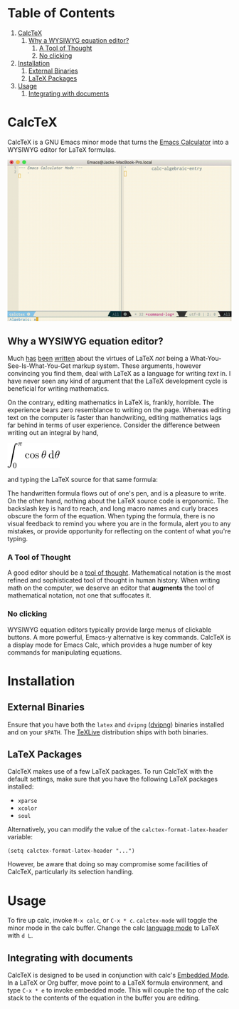 
# Table of Contents

1.  [CalcTeX](#org417a215)
    1.  [Why a WYSIWYG equation editor?](#org4a9fcbb)
        1.  [A Tool of Thought](#org2384c6d)
        2.  [No clicking](#org59e6298)
2.  [Installation](#orgbcdc9ed)
    1.  [External Binaries](#org90b33de)
    2.  [LaTeX Packages](#org6ef88a0)
3.  [Usage](#org326a11c)
    1.  [Integrating with documents](#orgad33891)


<a id="org417a215"></a>

# CalcTeX

CalcTeX is a GNU Emacs minor mode that turns the [Emacs Calculator](https://www.gnu.org/software/emacs/manual/html_mono/calc.html) into a WYSIWYG
editor for LaTeX formulas.

![img](demos/normal.gif)


<a id="org4a9fcbb"></a>

## Why a WYSIWYG equation editor?

Much [has](https://www.latex-project.org/about/) [been](https://www.quora.com/What-are-the-benefits-of-using-LaTeX-over-a-traditional-WYSIWYG-editor) [written](https://www.latex-project.org/about/) about the virtues of LaTeX *not* being a
What-You-See-Is-What-You-Get markup system. These arguments, however convincing
you find them, deal with LaTeX as a language for writing *text* in. I have never
seen any kind of argument that the LaTeX development cycle is beneficial for
writing mathematics.

On the contrary, editing mathematics in LaTeX is, frankly, horrible. The
experience bears zero resemblance to writing on the page. Whereas editing text
on the computer is faster than handwriting, editing mathematics lags far behind
in terms of user experience. Consider the difference between writing out an
integral by hand,

![img](resources/cos_theta.png)

and typing the LaTeX source for that same formula:

The handwritten formula flows out of one's pen, and is a pleasure to write. On
the other hand, nothing about the LaTeX source code is ergonomic. The backslash
key is hard to reach, and long macro names and curly braces obscure the form of
the equation. When typing the formula, there is no visual feedback to remind you
where you are in the formula, alert you to any mistakes, or provide opportunity
for reflecting on the content of what you're typing.


<a id="org2384c6d"></a>

### A Tool of Thought

A good editor should be a [tool of thought](http://www.eecg.toronto.edu/~jzhu/csc326/readings/iverson.pdf). Mathematical notation is the most
refined and sophisticated tool of thought in human history. When writing math on
the computer, we deserve an editor that **augments** the tool of mathematical
notation, not one that suffocates it.


<a id="org59e6298"></a>

### No clicking

WYSIWYG equation editors typically provide large menus of clickable buttons.
A more powerful, Emacs-y alternative is key commands. CalcTeX is a display mode
for Emacs Calc, which provides a huge number of key commands for manipulating
equations.


<a id="orgbcdc9ed"></a>

# Installation


<a id="org90b33de"></a>

## External Binaries

Ensure that you have both the `latex` and `dvipng` ([dvipng](https://ctan.org/pkg/dvipng?lang=en)) binaries installed
and on your `$PATH`. The [TeXLive](https://www.tug.org/texlive/) distribution ships with both binaries.


<a id="org6ef88a0"></a>

## LaTeX Packages

CalcTeX makes use of a few LaTeX packages. To run CalcTeX with the default
settings, make sure that you have the following LaTeX packages installed:

-   `xparse`
-   `xcolor`
-   `soul`

Alternatively, you can modify the value of the `calctex-format-latex-header` 
variable:

    (setq calctex-format-latex-header "...")

However, be aware that doing so may compromise some facilities of CalcTeX,
particularly its selection handling.


<a id="org326a11c"></a>

# Usage

To fire up calc, invoke `M-x calc`, or `C-x * c`. `calctex-mode` will toggle the
minor mode in the calc buffer. Change the calc [language mode](https://www.gnu.org/software/emacs/manual//html_node/calc/Language-Modes.html#Language-Modes) to LaTeX with 
`d L`.


<a id="orgad33891"></a>

## Integrating with documents

CalcTeX is designed to be used in conjunction with calc's [Embedded Mode](https://www.gnu.org/software/emacs/manual//html_node/calc/Embedded-Mode.html#Embedded-Mode). In a
LaTeX or Org buffer, move point to a LaTeX formula environment, and type 
`C-x * e` to invoke embedded mode. This will couple the top of the calc stack to the
contents of the equation in the buffer you are editing.

